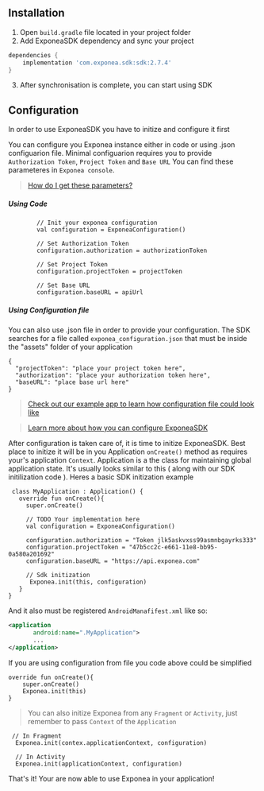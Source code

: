 
## Installation

1. Open `build.gradle` file located in your project folder
2. Add ExponeaSDK dependency and sync your project
```groovy
dependencies {
    implementation 'com.exponea.sdk:sdk:2.7.4'
}
```
3. After synchronisation is complete, you can start using SDK


## Configuration
 In order to use ExponeaSDK you have to initize and configure it first


You can configure you Exponea instance either in code or using
.json configuarion file.
Minimal configuarion requires you to provide `Authorization Token`, `Project Token` and `Base URL`
You can find these parameteres in `Exponea console`.

> [How do I get these parameters?](./CONFIGURATION.md)


##### Using Code
```
        // Init your exponea configuration
        val configuration = ExponeaConfiguration()

        // Set Authorization Token
        configuration.authorization = authorizationToken

        // Set Project Token
        configuration.projectToken = projectToken

        // Set Base URL
        configuration.baseURL = apiUrl
```


##### Using Configuration file
You can also use .json file in order to provide your configuration. The SDK searches for a file called
`exponea_configuration.json` that must be inside the "assets" folder of your application
```
{
  "projectToken": "place your project token here",
  "authorization": "place your authorization token here",
  "baseURL": "place base url here"
}
```

> [Check out our example app to learn how configuration file could look like](../app/src/main/assets/exponea_configuration.json)

> [Learn more about how you can configure ExponeaSDK](../Documentation/CONFIG.md)


After configuration is taken care of, it is time to initize ExponeaSDK. Best place to initize it will be in you Application `onCreate()` method as requires your's application `Context`. Application is a the class for maintaining global application state. It's usually looks similar to this ( along with our SDK initilization code ). Heres a basic SDK initization example

```
 class MyApplication : Application() {
   override fun onCreate(){
     super.onCreate()

     // TODO Your implementation here
     val configuration = ExponeaConfiguration()

     configuration.authorization = "Token jlk5askvxss99asmnbgayrks333"
     configuration.projectToken = "47b5cc2c-e661-11e8-bb95-0a580a201692"
     configuration.baseURL = "https://api.exponea.com"

     // Sdk initization
      Exponea.init(this, configuration)
   }
}
```
And it also must be registered `AndroidManafifest.xml` like so:
```xml
<application
       android:name=".MyApplication">
       ...
</application>
 ```

If you are using configuration from file you code above could be simplified
```
override fun onCreate(){
    super.onCreate()    
    Exponea.init(this)
}
```

> You can also initize Exponea from any `Fragment` or `Activity`, just remember to pass `Context` of the `Application`

 ```
  // In Fragment
   Exponea.init(contex.applicationContext, configuration)

   // In Activity
   Exponea.init(applicationContext, configuration)
```

That's it! Your are now able to use Exponea in your application!
